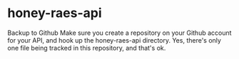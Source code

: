 # honey-raes-api

Backup to Github
Make sure you create a repository on your Github account for your API, and hook up the honey-raes-api directory. Yes, there's only one file being tracked in this repository, and that's ok.
